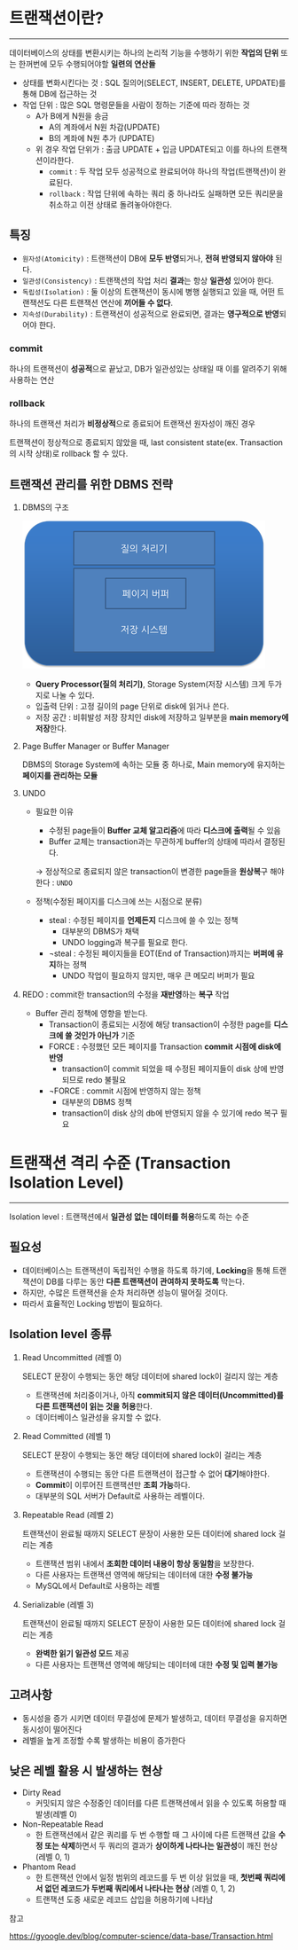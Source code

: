 # 트랜잭션이란?

---

데이터베이스의 상태를 변환시키는 하나의 논리적 기능을 수행하기 위한 **작업의 단위** 또는 한꺼번에 모두 수행되어야할 **일련의 연산들**

- 상태를 변화시킨다는 것 : SQL 질의어(SELECT, INSERT, DELETE, UPDATE)를 통해 DB에 접근하는 것
- 작업 단위 : 많은 SQL 명령문들을 사람이 정하는 기준에 따라 정하는 것
    - A가 B에게 N원을 송금
        - A의 계좌에서 N원 차감(UPDATE)
        - B의 계좌에 N원 추가 (UPDATE)
    - 위 경우 작업 단위가 : 출금 UPDATE + 입금 UPDATE되고 이를 하나의 트랜잭션이라한다.
        - `commit` : 두 작업 모두 성공적으로 완료되어야 하나의 작업(트랜잭션)이 완료된다.
        - `rollback` : 작업 단위에 속하는 쿼리 중 하나라도 실패하면 모든 쿼리문을 취소하고 이전 상태로 돌려놓아야한다.

## 특징

- `원자성(Atomicity)` :  트랜잭션이 DB에 **모두 반영**되거나, **전혀 반영되지 않아야** 된다.
- `일관성(Consistency)` : 트랜잭션의 작업 처리 **결과**는 항상 **일관성** 있어야 한다.
- `독립성(Isolation)` : 둘 이상의 트랜잭션이 동시에 병행 실행되고 있을 때, 어떤 트랜잭션도 다른 트랜잭션 연산에 **끼어들 수 없다**.
- `지속성(Durability)` : 트랜잭션이 성공적으로 완료되면, 결과는 **영구적으로 반영**되어야 한다.

### commit

하나의 트랜잭션이 **성공적**으로 끝났고, DB가 일관성있는 상태일 때 이를 알려주기 위해 사용하는 연산 

### rollback

하나의 트랜잭션 처리가 **비정상적**으로 종료되어 트랜잭션 원자성이 깨진 경우 

트랜잭션이 정상적으로 종료되지 않았을 때, last consistent state(ex. Transaction의 시작 상태)로 rollback 할 수 있다. 

## 트랜잭션 관리를 위한 DBMS 전략

1. DBMS의 구조
    
    ![Untitled](./transaction.png)
    
    - **Query Processor(질의 처리기)**, Storage System(저장 시스템) 크게 두가지로 나눌 수 있다.
    - 입출력 단위 : 고정 길이의 page 단위로 disk에 읽거나 쓴다.
    - 저장 공간 : 비휘발성 저장 장치인 disk에 저장하고 일부분을 **main memory에 저장**한다.
2. Page Buffer Manager or Buffer Manager
    
    DBMS의 Storage System에 속하는 모듈 중 하나로, Main memory에 유지하는 **페이지를 관리하는 모듈** 
    
3. UNDO
    - 필요한 이유
        - 수정된 page들이 **Buffer 교체 알고리즘**에 따라 **디스크에 출력**될 수 있음
        - Buffer 교체는 transaction과는 무관하게 buffer의 상태에 따라서 결정된다.
        
        → 정상적으로 종료되지 않은 transaction이 변경한 page들을 **원상복**구 해야한다 : `UNDO`
        
    - 정책(수정된 페이지를 디스크에 쓰는 시점으로 분류)
        - steal : 수정된 페이지를 **언제든지** 디스크에 쓸 수 있는 정책
            - 대부분의 DBMS가 채택
            - UNDO logging과 복구를 필요로 한다.
        - ¬steal : 수정된 페이지들을 EOT(End of Transaction)까지는 **버퍼에 유지**하는 정책
            - UNDO 작업이 필요하지 않지만, 매우 큰 메모리 버퍼가 필요
4. REDO : commit한 transaction의 수정을 **재반영**하는 **복구** 작업 
    - Buffer 관리 정책에 영향을 받는다.
        - Transaction이 종료되는 시정에 해당 transaction이 수정한 page를 **디스크에 쓸 것인가 아닌가** 기준
        - FORCE : 수정했던 모든 페이지를 Transaction **commit 시점에 disk에 반영**
            - transaction이 commit 되었을 때 수정된 페이지들이 disk 상에 반영되므로 redo 불필요
        - ¬FORCE : commit 시점에 반영하지 않는 정책
            - 대부분의 DBMS 정책
            - transaction이 disk 상의 db에 반영되지 않을 수 있기에 redo 복구 필요
            

# 트랜잭션 격리 수준 (Transaction Isolation Level)

---

Isolation level : 트랜잭션에서 **일관성 없는 데이터를 허용**하도록 하는 수준

## 필요성

- 데이터베이스는 트랜잭션이 독립적인 수행을 하도록 하기에, **Locking**을 통해 트랜잭션이 DB를 다루는 동안 **다른 트랜잭션이 관여하지 못하도록** 막는다.
- 하지만, 수많은 트랜잭션을 순차 처리하면 성능이 떨어질 것이다.
- 따라서 효율적인 Locking 방법이 필요하다.

## Isolation level 종류

1. Read Uncommitted (레벨 0)
    
    SELECT 문장이 수행되는 동안 해당 데이터에 shared lock이 걸리지 않는 계층
    
    - 트랜잭션에 처리중이거나, 아직 **commit되지 않은 데이터(Uncommitted)를 다른 트랜잭션이 읽는 것을 허용**한다.
    - 데이터베이스 일관성을 유지할 수 없다.
2. Read Committed (레벨 1)
    
    SELECT 문장이 수행되는 동안 해당 데이터에 shared lock이 걸리는 계층
    
    - 트랜잭션이 수행되는 동안 다른 트랜잭션이 접근할 수 없어 **대기**해야한다.
    - **Commit**이 이루어진 트랜잭션만 **조회 가능**하다.
    - 대부분의 SQL 서버가 Default로 사용하는 레벨이다.
3. Repeatable Read (레벨 2)
    
    트랜잭션이 완료될 때까지 SELECT 문장이 사용한 모든 데이터에 shared lock 걸리는 계층
    
    - 트랜잭션 범위 내에서 **조회한 데이터 내용이 항상 동일함**을 보장한다.
    - 다른 사용자는 트랜잭션 영역에 해당되는 데이터에 대한 **수정 불가능**
    - MySQL에서 Default로 사용하는 레벨
4. Serializable (레벨 3)
    
    트랜잭션이 완료될 때까지 SELECT 문장이 사용한 모든 데이터에 shared lock 걸리는 계층
    
    - **완벽한 읽기 일관성 모드** 제공
    - 다른 사용자는 트랜잭션 영역에 해당되는 데이터에 대한 **수정 및 입력 불가능**

## 고려사항

- 동시성을 증가 시키면 데이터 무결성에 문제가 발생하고, 데이터 무결성을 유지하면 동시성이 떨어진다
- 레벨을 높게 조정할 수록 발생하는 비용이 증가한다

## 낮은 레벨 활용 시 발생하는 현상

- Dirty Read
    - 커밋되지 않은 수정중인 데이터를 다른 트랜잭션에서 읽을 수 있도록 허용할 때 발생(레벨 0)
- Non-Repeatable Read
    - 한 트랜잭션에서 같은 쿼리를 두 번 수행할 때 그 사이에 다른 트랜잭션 값을 **수정 또는 삭제**하면서 두 쿼리의 결과가 **상이하게 나타나는 일관성**이 깨진 현상 (레벨 0, 1)
- Phantom Read
    - 한 트랜잭션 안에서 일정 범위의 레코드를 두 번 이상 읽었을 때, **첫번째 쿼리에서 없던 레코드가 두번째 쿼리에서 나타나는 현상** (레벨 0, 1, 2)
    - 트랜잭션 도중 새로운 레코드 삽입을 허용하기에 나타남
    

참고

https://gyoogle.dev/blog/computer-science/data-base/Transaction.html
